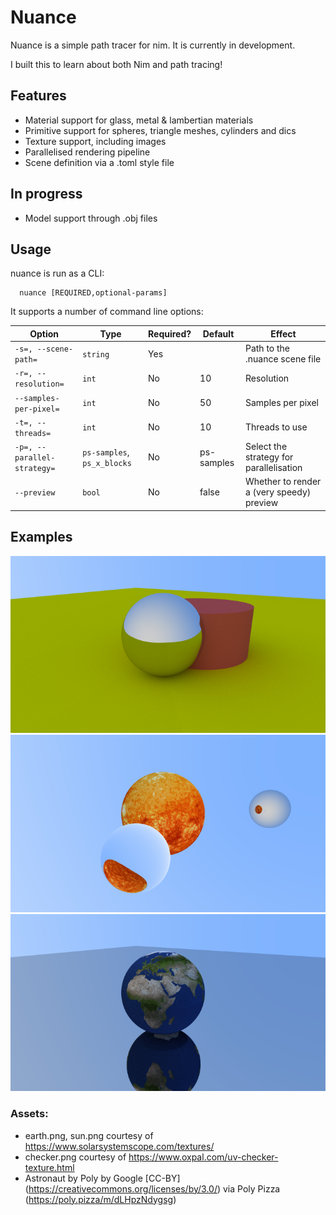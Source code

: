 # Nuance

Nuance is a simple path tracer for nim. It is currently in development.

I built this to learn about both Nim and path tracing!

## Features

-   Material support for glass, metal & lambertian materials
-   Primitive support for spheres, triangle meshes, cylinders and dics
-   Texture support, including images
-   Parallelised rendering pipeline
-   Scene definition via a .toml style file

## In progress

-   Model support through .obj files

## Usage

nuance is run as a CLI:

```
  nuance [REQUIRED,optional-params]

```

It supports a number of command line options:

| Option                      | Type                        | Required? | Default    | Effect                                    |
| --------------------------- | --------------------------- | --------- | ---------- | ----------------------------------------- |
| `-s=, --scene-path=`        | `string`                    | Yes       |            | Path to the .nuance scene file            |
| `-r=, --resolution=`        | `int`                       | No        | 10         | Resolution                                |
| `--samples-per-pixel=`      | `int`                       | No        | 50         | Samples per pixel                         |
| `-t=, --threads=`           | `int`                       | No        | 10         | Threads to use                            |
| `-p=, --parallel-strategy=` | `ps-samples`, `ps_x_blocks` | No        | ps-samples | Select the strategy for parallelisation   |
| `--preview `                | `bool`                      | No        | false      | Whether to render a (very speedy) preview |

## Examples

![Shape primitives](examples/sphere_cylinder_colours.png?raw=true "Shape primitives")
![Sun and Glass](examples/sun_and_glass.png?raw=true "Sun and Glass render")
![Globe reflection](examples/globe_reflection.png?raw=true "Globe reflection")

### Assets:

-   earth.png, sun.png courtesy of https://www.solarsystemscope.com/textures/
-   checker.png courtesy of https://www.oxpal.com/uv-checker-texture.html
-   Astronaut by Poly by Google [CC-BY] (https://creativecommons.org/licenses/by/3.0/) via Poly Pizza (https://poly.pizza/m/dLHpzNdygsg)
